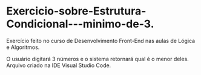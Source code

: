 # Exercicio-sobre-Estrutura-Condicional---minimo-de-3.
Exercício feito no curso de Desenvolvimento Front-End nas aulas de Lógica e Algoritmos. 

O usuário digitará 3 números e o sistema retornará qual é o menor deles. Arquivo criado na IDE Visual Studio Code. 
